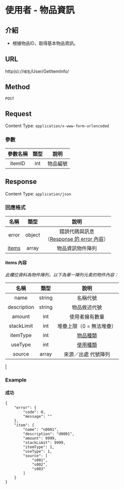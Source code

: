 # 使用者 - 物品資訊

## 介紹

- 根據物品ID，取得基本物品資訊。

## URL

http(s)://`域名`/User/GetItemInfo/

## Method

`POST`

## Request

Content Type: `application/x-www-form-urlencoded`

### 參數


| 參數名稱 | 類型 | 說明 |
|:-:|:-:|:-:|
| itemID | int | 物品編號 |

## Response

Content Type: `application/json`

### 回應格式

| 名稱 | 類型 | 說明 |
|:-:|:-:|:-:|
| error | object | 錯誤代碼與訊息<br>（[Response 的 error 內容](../response.md#error)） |
| [items](#items) | array | 物品資訊物件陣列 |

#### <span id="items">items 內容</span>

_此欄位資料為物件陣列，以下為單一陣列元素的物件內容：_

| 名稱 | 類型 | 說明 |
|:-:|:-:|:-:|
| name | string | 名稱代號 |
| description | string | 物品敘述代號 |
| amount | int | 使用者擁有數量 |
| stackLimit | int | 堆疊上限（0 = 無法堆疊） |
| itemType | int | [物品種類](../codes/item.md#itemType) |
| useType | int | [使用種類](../codes/item.md#useType) |
| source | array | 來源／出處 代號陣列 |
|



### Example

#### 成功
	{
		"error": {
			"code": 0,
			"message": ""
		},
		"item": {
			"name": "n0001",
			"description": "d0001",
			"amount": 9999,
			"stackLimit": 9999,
			"itemType": 1,
			"useType": 1,
			"source": [
				"s001",
				"s002",
				"s003"
			]
		}
	}